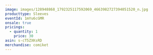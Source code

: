 ```yaml
---
image: images/128948868_1792325117592069_4663982727394051520_n.jpg
producttype: Sleeves
eventId: 1mYu6cGMR
onsale: true
pricings:
  - quantity: 1
    price: 30
asin: s-cT5ZXKsRD
merchandise: comiket
---
```

